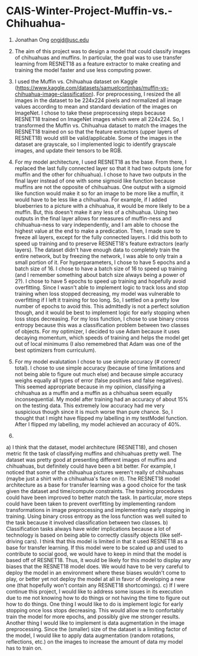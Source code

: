 # CAIS-Winter-Project-Muffin-vs.-Chihuahua-
1. Jonathan Ong
   ongjd@usc.edu

2. The aim of this project was to design a model that could classify images of chihuahuas and muffins. In particular, the goal was to use transfer learning from RESNET18 as a feature extractor to make creating and training the model faster and use less computing power.

3. I used the Muffin vs. Chihuahua dataset on Kaggle (https://www.kaggle.com/datasets/samuelcortinhas/muffin-vs-chihuahua-image-classification). For preprocessing, I resized the all images in the dataset to be 224x224 pixels and normalized all image values according to mean and standard deviation of the images on ImageNet. I chose to take these preprocessing steps because RESNET18 trained on ImageNet images which were all 224x224. So, I transformed the Muffin vs. Chihuahua dataset to match the images the RESNET18 trained on so that the feature extractors (upper layers of RESNET18) would still be valid/applicable. Some of the images in the dataset are grayscale, so I implemented logic to identify grayscale images, and update their tensors to be RGB.

4. For my model architecture, I used RESNET18 as the base. From there, I replaced the last fully connected layer so that it had two outputs (one for muffin and the other for chihuahua). I chose to have two outputs in the final layer instead of one with some sigmoid like function because muffins are not the opposite of chihuahuas. One output with a sigmoid like function would make it so for an image to be more like a muffin, it would have to be less like a chihuahua. For example, if I added blueberries to a picture with a chihuahua, it would be more likely to be a muffin. But, this doesn't make it any less of a chihuahua. Using two outputs in the final layer allows for measures of muffin-ness and chihuahua-ness to vary independently, and I am able to choose the highest value at the end to make a predication.
  Then, I made sure to freeze all layers, except for the fully connected layers. I did this both to speed up training and to preserve RESNET18's feature extractors (early layers). The dataset didn't have enough data to completely train the entire network, but by freezing the network, I was able to only train a small portion of it.
  For hyperparameters, I chose to have 5 epochs and a batch size of 16. I chose to have a batch size of 16 to speed up training (and I remember something about batch size always being a power of 2?). I chose to have 5 epochs to speed up training and hopefully avoid overfitting. Since I wasn't able to implement logic to track loss and stop training when loss stopped decreasing, my model was vulnerable to overfitting if I left it training for too long. So, I settled on a pretty low number of epochs to avoid this. This admittedly is not a perfect solution though, and it would be best to implement logic for early stopping when loss stops decreasing.
  For my loss function, I chose to use binary cross entropy because this was a classification problem between two classes of objects. For my optimizer, I decided to use Adam because it uses decaying momentum, which speeds of training and helps the model get out of local minimums (I also rememebred that Adam was one of the best optimizers from curriculum).

5. For my model evalutation I chose to use simple accuracy (# correct/ total). I chose to use simple accuracy (because of time limitations and not being able to figure out much else) and because simple accuracy weighs equally all types of error (false positives and false negatives). This seemed appropriate because in my opinion, classifying a chihuahua as a muffin and a muffin as a chihuahua seem equally inconsequential. My model after training had an accuracy of about 15% on the testing data. This extremely low accuracy had me very suspicious though since it is much worse than pure chance. So, I thought that I might have flipped my labelling in my testModel function. After I flipped my labelling, my model achieved an accuracy of 40%.

6. 
a) I think that the dataset, model architecture (RESNET18), and chosen metric fit the task of classifying muffins and chihuahuas pretty well. The dataset was pretty good at presenting different images of muffins and chihuahuas, but definitely could have been a bit better. For example, I noticed that some of the chihuahua pictures weren't really of chihuahuas (maybe just a shirt with a chihuahua's face on it). The RESNET18 model architecture as a base for transfer learning was a good choice for the task given the dataset and time/compute constraints. The training procedures could have been improved to better match the task. In particular, more steps could have been taken to prevent overfitting by implementing random transformations in image preprocessing and implementing early stopping in training. Using binary cross entropy as the loss function was well suited to the task because it involved classification between two classes.
b) Classification tasks always have wider implications because a lot of technology is based on being able to correctly classify objects (like self-driving cars). I think that this model is limited in that it used RESNET18 as a base for transfer learning. If this model were to be scaled up and used to contribute to social good, we would have to keep in mind that the model is based off of RESNET18. Thus, it would be likely for this model to display any biases that the RESNET18 model does. We would have to be very careful to deploy the model in an environment where these biases wouldn't come to play, or better yet not deploy the model at all in favor of developing a new one (that hopefully won't contain any RESNET18 shortcomings).
c) If I were continue this project, I would like to address some issues in its execution due to me not knowing how to do things or not having the time to figure out how to do things. One thing I would like to do is implement logic for early stopping once loss stops decreasing. This would allow me to confortably train the model for more epochs, and possibly give me stronger results. Another thing I would like to implement is data augmentation in the image preprocessing. Since the (smaller) size of the dataset is a limiting factor of the model, I would like to apply data augmentation (random rotations, reflections, etc.) on the images to increase the amount of data my model has to train on.
